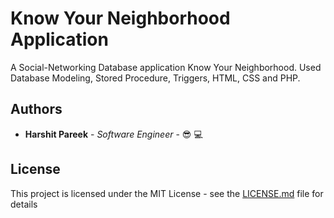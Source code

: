 # Know Your Neighborhood Application

A Social-Networking Database application Know Your Neighborhood. Used Database Modeling, Stored Procedure, Triggers, HTML, CSS and PHP. 

## Authors

* **Harshit Pareek** - *Software Engineer* - :sunglasses: :computer:

## License

This project is licensed under the MIT License - see the [LICENSE.md](LICENSE.md) file for details